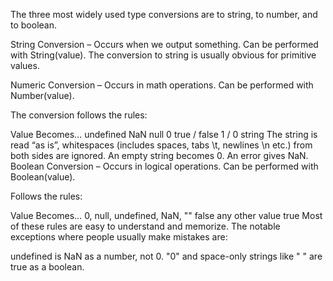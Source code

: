 The three most widely used type conversions are to string, to number, and to boolean.

String Conversion – Occurs when we output something. Can be performed with String(value). The conversion to string is usually obvious for primitive values.

Numeric Conversion – Occurs in math operations. Can be performed with Number(value).

The conversion follows the rules:

Value Becomes…
undefined NaN
null 0
true / false 1 / 0
string The string is read “as is”, whitespaces (includes spaces, tabs \t, newlines \n etc.) from both sides are ignored. An empty string becomes 0. An error gives NaN.
Boolean Conversion – Occurs in logical operations. Can be performed with Boolean(value).

Follows the rules:

Value Becomes…
0, null, undefined, NaN, "" false
any other value true
Most of these rules are easy to understand and memorize. The notable exceptions where people usually make mistakes are:

undefined is NaN as a number, not 0.
"0" and space-only strings like " " are true as a boolean.
